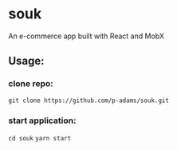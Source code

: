 # souk
An e-commerce app built with React and MobX

## Usage:

### clone repo:

`git clone https://github.com/p-adams/souk.git`

### start application:

`cd souk`
`yarn start`
